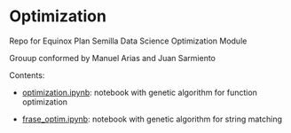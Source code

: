# Optimization

Repo for Equinox Plan Semilla Data Science Optimization Module

Grouup conformed by Manuel Arias and Juan Sarmiento

Contents:

- [optimization.ipynb](optimization.ipynb): notebook with genetic algorithm for function optimization

- [frase_optim.ipynb](frase_optim.ipynb): notebook with genetic algorithm for string matching